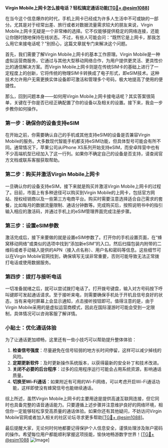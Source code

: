 **Virgin Mobile上网卡怎么接电话？轻松搞定通话功能[[TG💪+ @esim1088](https://t.me/s/esim1088)]**

在当今这个信息爆炸的时代，手机上网卡已经成为许多人生活中不可或缺的一部分。尤其是对于经常出差、旅行或者对数据流量需求较大的朋友来说，Virgin Mobile上网卡无疑是一个非常棒的选择。它不仅能够提供稳定的网络连接，还能让你随时随地保持在线状态。不过，有些人可能会问：“既然它是上网卡，那我怎么用它来接电话呢？”别担心，这篇文章就专门来解决这个问题。

首先，我们需要了解Virgin Mobile上网卡的基本工作原理。Virgin Mobile是一种虚拟运营商服务，它通过与其他大型移动网络合作，为用户提供更灵活、更具性价比的通信解决方案。而Virgin Mobile上网卡则是在传统SIM卡的基础上进行了一定程度上的创新，它将传统的物理SIM卡转换成了电子形式，即eSIM技术。这种技术允许用户无需更换实体设备即可激活和管理多个号码，极大地提高了使用的便捷性。

那么，回到问题本身——如何用Virgin Mobile上网卡接电话呢？其实答案很简单，关键在于你是否已经正确配置了你的设备以及相关的设置。接下来，我会一步步教你如何操作。

### 第一步：确保你的设备支持eSIM

在开始之前，你需要确认自己的手机或其他支持eSIM的设备是否兼容Virgin Mobile的服务。大多数现代智能手机都支持eSIM功能，但具体型号可能会有所不同。通常情况下，苹果公司从iPhone XS系列开始支持eSIM，而安卓阵营中也有不少高端机型已经加入了这一行列。如果你不确定自己的设备是否支持，请查阅官方文档或联系客服获取帮助。

### 第二步：购买并激活Virgin Mobile上网卡

一旦确认你的设备支持eSIM，接下来就是购买并激活Virgin Mobile上网卡的过程了。目前，市面上有多种途径可以购买到Virgin Mobile的上网卡，包括官方网站、授权经销商以及一些第三方电商平台。购买时需要注意选择适合自己需求的套餐，比如每月的数据流量限制、通话分钟数等。完成购买后，按照说明书中的指引输入相应的激活码，并通过手机上的eSIM管理界面完成注册步骤。

### 第三步：设置eSIM参数

激活完成后，接下来要做的就是设置eSIM参数了。打开你的手机设置页面，在“蜂窝移动网络”或类似的选项中找到“添加新eSIM”的入口。然后扫描包装内附带的二维码或者手动输入提供的APN（接入点名称）、用户名和密码等信息。这些细节可以在Virgin Mobile官网找到，确保填写无误非常重要，否则可能导致无法正常拨打电话或使用数据服务。

### 第四步：拨打与接听电话

一切准备就绪之后，就可以尝试拨打电话了。打开拨号键盘，输入对方号码按下呼叫键即可发起通话请求。至于接听来电，则需要确保手机处于开机且信号良好的状态，当有来电时屏幕上会显示通知，点击接听按钮即可。值得注意的是，由于Virgin Mobile采用的是虚拟运营商模式，因此在国际漫游时可能会受到一定限制，具体情况可以咨询客服了解详情。

### 小贴士：优化通话体验

为了让通话更加顺畅，这里还有一些小技巧可以帮助提升整体体验：

1. **检查信号强度**：尽量避免在信号较弱的地方长时间停留，这样可以减少掉线的风险。
2. **定期更新软件**：及时更新操作系统版本，以获得最新的安全补丁和技术改进。
3. **关闭不必要的后台程序**：过多的应用程序运行可能会占用系统资源，影响通话质量。
4. **切换至Wi-Fi通话**：如果附近有可用的Wi-Fi网络，可以考虑开启Wi-Fi通话功能，这样即使没有蜂窝信号也能继续通话。

综上所述，虽然Virgin Mobile上网卡的主要用途是提供高速互联网连接，但它同时也具备完整的语音通话能力。只要遵循上述步骤并注意维护良好的网络环境，相信你一定能够轻松享受高质量的通话体验。如果你还有其他疑问，不妨访问Virgin Mobile官网或者加入相关的社区论坛寻求更多帮助[[TG💪+ @esim1088](https://t.me/s/esim1088)]。

最后提醒大家，无论何时何地都要记得保护个人信息安全，谨慎处理涉及账户密码的操作。希望每位用户都能顺利掌握这项技能，愉快地畅游数字世界！[[TG💪+ @esim1088](https://t.me/s/esim1088) ![Image](https://i.postimg.cc/4NQfJmqS/Snipaste-2025-05-13-00-14-12.png)]